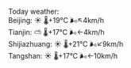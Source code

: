 Today weather:  
Beijing: ☀️   🌡️+19°C 🌬️↖4km/h  
Tianjin: ⛅️  🌡️+17°C 🌬️←4km/h  
Shijiazhuang: ☀️   🌡️+21°C 🌬️↙9km/h  
Tangshan: ☀️   🌡️+17°C 🌬️←10km/h  
